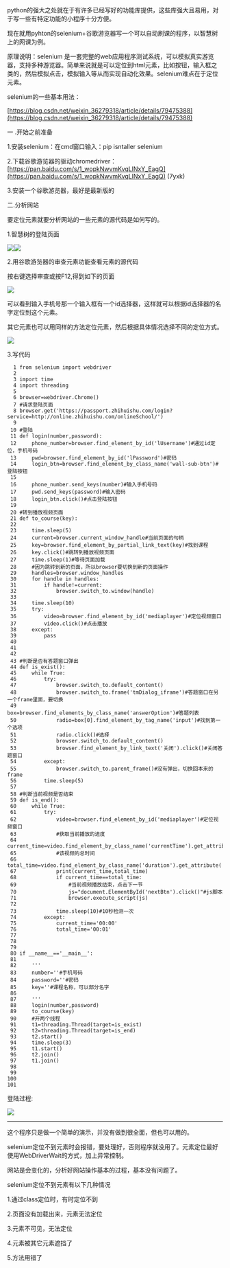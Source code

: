 python的强大之处就在于有许多已经写好的功能库提供，这些库强大且易用，对于写一些有特定功能的小程序十分方便。

现在就用pyhton的selenium+谷歌游览器写一个可以自动刷课的程序，以智慧树上的网课为例。

原理说明：selenium 是一套完整的web应用程序测试系统，可以模拟真实游览器，支持多种游览器。简单来说就是可以定位到html元素，比如按钮，输入框之类的，然后模拟点击，模拟输入等从而实现自动化效果。selenium难点在于定位元素。

selenium的一些基本用法：

[https://blog.csdn.net/weixin_36279318/article/details/79475388](https://blog.csdn.net/weixin_36279318/article/details/79475388)

一 .开始之前准备

1.安装selenium：在cmd窗口输入：pip isntaller selenium

2.下载谷歌游览器的驱动chromedriver：[https://pan.baidu.com/s/1_wopkNwvmKvqLlNxY_EagQ](https://pan.baidu.com/s/1_wopkNwvmKvqLlNxY_EagQ)  (7yxk)

3.安装一个谷歌游览器，最好是最新版的

二.分析网站

要定位元素就要分析网站的一些元素的源代码是如何写的。

1.智慧树的登陆页面

![](https://img2018.cnblogs.com/blog/1330717/201906/1330717-20190623084251179-1656334932.jpg)![](https://img2018.cnblogs.com/blog/1330717/201906/1330717-20190623084344387-884618867.jpg)

2.用谷歌游览器的审查元素功能查看元素的源代码

按右键选择审查或按F12,得到如下的页面

![](https://img2018.cnblogs.com/blog/1330717/201906/1330717-20190623084702284-616816285.jpg)

可以看到输入手机号那一个输入框有一个id选择器，这样就可以根据id选择器的名字定位到这个元素。

其它元素也可以用同样的方法定位元素，然后根据具体情况选择不同的定位方式。

![](https://img2018.cnblogs.com/blog/1330717/201906/1330717-20190623090545485-1287948221.gif)

3.写代码


```
  1 from selenium import webdriver
  2 
  3 import time
  4 import threading
  5 
  6 browser=webdriver.Chrome()
  7 #请求登陆页面
  8 browser.get('https://passport.zhihuishu.com/login?service=http://online.zhihuishu.com/onlineSchool/')
  9 
 10 #登陆
 11 def login(number,password):
 12     phone_number=browser.find_element_by_id('lUsername')#通过id定位，手机号码
 13     pwd=browser.find_element_by_id('lPassword')#密码
 14     login_btn=browser.find_element_by_class_name('wall-sub-btn')#登陆按钮
 15 
 16     phone_number.send_keys(number)#输入手机号码
 17     pwd.send_keys(password)#输入密码
 18     login_btn.click()#点击登陆按钮
 19 
 20 #转到播放视频页面
 21 def to_course(key):
 22 
 23     time.sleep(5)
 24     current=browser.current_window_handle#当前页面的句柄
 25     key=browser.find_element_by_partial_link_text(key)#找到课程
 26     key.click()#跳转到播放视频页面
 27     time.sleep(1)#等待页面加载
 28     #因为跳转到新的页面，所以browser要切换到新的页面操作
 29     handles=browser.window_handles
 30     for handle in handles:
 31         if handle!=current:
 32             browser.switch_to.window(handle)
 33   
 34     time.sleep(10)
 35     try:
 36         video=browser.find_element_by_id('mediaplayer')#定位视频窗口
 37         video.click()#点击播放
 38     except:
 39         pass
 40   
 41 
 42 
 43 #判断是否有答题窗口弹出
 44 def is_exist():
 45     while True:
 46         try:
 47             browser.switch_to.default_content()
 48             browser.switch_to.frame('tmDialog_iframe')#答题窗口在另一个frame里面，要切换
 49             box=browser.find_elements_by_class_name('answerOption')#答题列表
 50             radio=box[0].find_element_by_tag_name('input')#找到第一个选项
 51             radio.click()#选择
 52             browser.switch_to.default_content()
 53             browser.find_element_by_link_text('关闭').click()#关闭答题窗口
 54         except:
 55             browser.switch_to.parent_frame()#没有弹出，切换回本来的frame
 56         time.sleep(5)
 57 
 58 #判断当前视频是否结束
 59 def is_end():
 60     while True:
 61         try:
 62             video=browser.find_element_by_id('mediaplayer')#定位视频窗口
 63             #获取当前播放的进度
 64             current_time=video.find_element_by_class_name('currentTime').get_attribute('textContent')
 65             #该视频的总时间
 66             total_time=video.find_element_by_class_name('duration').get_attribute('textContent')
 67             print(current_time,total_time)
 68             if current_time==total_time:
 69                 #当前视频播放结束，点击下一节
 70                 js="document.ElementById('nextBtn').click()"#js脚本
 71                 browser.execute_script(js)
 72               
 73             time.sleep(10)#10秒检测一次
 74         except:
 75             current_time='00:00'
 76             total_time='00:01'
 77     
 78           
 79       
 80 if __name__=='__main__':
 81   
 82     '''
 83     number=''#手机号码
 84     password=''#密码
 85     key=''#课程名称，可以部分名字
 86         
 87     '''
 88     login(number,password)
 89     to_course(key)
 90     #开两个线程
 91     t1=threading.Thread(target=is_exist)
 92     t2=threading.Thread(target=is_end)
 93     t2.start()
 94     time.sleep(3)
 95     t1.start()
 96     t2.join()
 97     t1.join()
 98 
 99 
100 
101   
```

登陆过程:

![](https://img2018.cnblogs.com/blog/1330717/201906/1330717-20190623115653724-395338092.gif)

---

这个程序只是做一个简单的演示，并没有做到很全面，但也可以用的。

selenium定位不到元素时会报错，要处理好，否则程序就没用了。元素定位最好使用WebDriverWait的方式，加上异常控制。

网站是会变化的，分析好网站操作基本的过程，基本没有问题了。

selenium定位不到元素有以下几种情况

1.通过class定位时，有时定位不到

2.页面没有加载出来，元素无法定位

3.元素不可见，无法定位

4.元素被其它元素遮挡了

5.方法用错了
